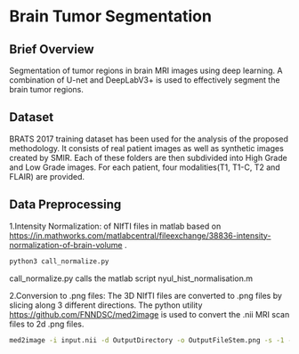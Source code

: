 # Brain Tumor Segmentation

## Brief Overview

Segmentation of tumor regions in brain MRI images using deep learning. A  combination of U-net and DeepLabV3+ is used to effectively segment the brain tumor regions.

## Dataset

BRATS 2017 training dataset has been used for the analysis of the proposed methodology. It consists of real patient images as well as synthetic images created by SMIR. Each of these folders are then subdivided into High Grade and Low Grade images. For each patient, four modalities(T1, T1-C, T2 and FLAIR) are provided.

## Data Preprocessing

1.Intensity Normalization: of NIfTI files in matlab based on https://in.mathworks.com/matlabcentral/fileexchange/38836-intensity-normalization-of-brain-volume .

```bash
python3 call_normalize.py
```
call_normalize.py calls the matlab script nyul_hist_normalisation.m

2.Conversion to .png files: The 3D NIfTI files are converted to .png files by slicing along 3 different directions.
The python utility https://github.com/FNNDSC/med2image is used to convert the .nii MRI scan files to 2d .png files.

```bash
med2image -i input.nii -d OutputDirectory -o OutputFileStem.png -s -1 -r
```




